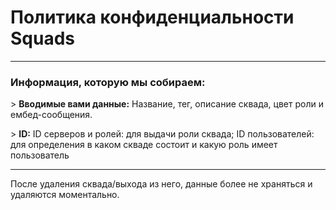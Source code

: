 # Политика конфиденциальности Squads
___
### Информация, которую мы собираем:

\> **Вводимые вами данные:**
Название, тег, описание сквада, цвет роли и ембед-сообщения.

\> **ID:**
ID серверов и ролей: для выдачи роли сквада; 
ID пользователей: для определения в каком скваде состоит и какую роль имеет пользователь
___
После удаления сквада/выхода из него, данные более не храняться и удаляются моментально.
